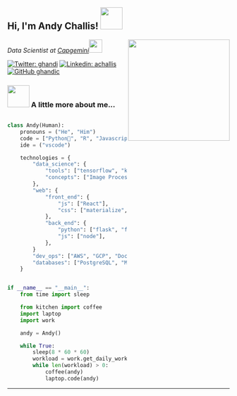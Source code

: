 

<h2> Hi, I'm Andy Challis! <img src="https://media.giphy.com/media/BLy7N6MJNYCeMeuB18/giphy.gif" width="50"></h2>
<img align='right' src="https://media.giphy.com/media/H7r5XcQccQvlXPwUOR/giphy.gif" width="230">
<p><em>Data Scientist at <a href="https://www.capgemini.com.au">Capgemini</a><img src="https://media.giphy.com/media/U2LqsKYUCXCZp5u2jP/giphy.gif" width="30">
</em></p>

[![Twitter: ghandi](https://img.shields.io/twitter/follow/ghandi?style=social)](https://twitter.com/ghandi)
[![Linkedin: achallis](https://img.shields.io/badge/-achallis-blue?style=flat-square&logo=Linkedin&logoColor=white&link=https://www.linkedin.com/in/achallis/)](https://www.linkedin.com/in/achallis/)
[![GitHub ghandic](https://img.shields.io/github/followers/ghandic?label=follow&style=social)](https://github.com/ghandic)

### <img src="https://media.giphy.com/media/5QQpfPOJEnkeK7tTBr/giphy.gif" width="50"> A little more about me...  

```python

class Andy(Human):
    pronouns = ("He", "Him")
    code = ["Python🐍", "R", "Javascript", "Go", "Swift", "Shell", "SQL", "HTML", "CSS"]
    ide = ("vscode")

    technologies = {
        "data_science": {
            "tools": ["tensorflow", "keras", "opencv", "sklearn", "spacy", "nltk", "numpy", "pandas", ...],
            "concepts": ["Image Processing", "Natural Language Processing"],
        },
        "web": {
            "front_end": {
                "js": ["React"],
                "css": ["materialize", "bootstrap"]
            },
            "back_end": {
                "python": ["flask", "flask_restx", "fastapi", "django", "dash"],
                "js": ["node"],
            },
        }
        "dev_ops": ["AWS", "GCP", "Docker🐳", "Kubernettes"],
        "databases": ["PostgreSQL", "MySql", "Elastic", "Hive", "sqlite"],
    }


if __name__ == "__main__":
    from time import sleep

    from kitchen import coffee
    import laptop
    import work

    andy = Andy()

    while True:
        sleep(8 * 60 * 60)
        workload = work.get_daily_workload()
        while len(workload) > 0:
            coffee(andy)
            laptop.code(andy)
```

---
